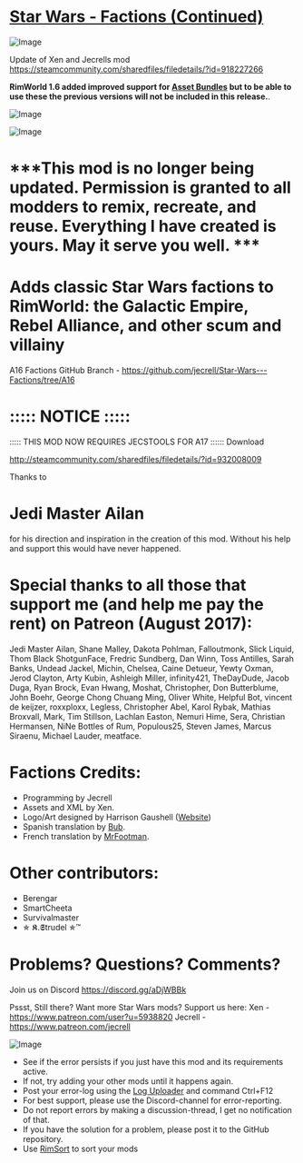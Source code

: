 # [Star Wars - Factions (Continued)]()

![Image](https://i.imgur.com/buuPQel.png)

Update of Xen and Jecrells mod https://steamcommunity.com/sharedfiles/filedetails/?id=918227266

**RimWorld 1.6 added improved support for [Asset Bundles](https://github.com/emipa606/AssetBuilder/blob/main/README.md) but to be able to use these the previous versions will not be included in this release.**.

![Image](https://i.imgur.com/pufA0kM.png)
	
![Image](https://i.imgur.com/Z4GOv8H.png)

# ***This mod is no longer being updated. Permission is granted to all modders to remix, recreate, and reuse. Everything I have created is yours. May it serve you well. ***


# Adds classic Star Wars factions to RimWorld: the Galactic Empire, Rebel Alliance, and other scum and villainy


A16 Factions GitHub Branch - https://github.com/jecrell/Star-Wars---Factions/tree/A16

# ::::: NOTICE :::::
::::: THIS MOD NOW REQUIRES JECSTOOLS FOR A17 ::::::
Download

http://steamcommunity.com/sharedfiles/filedetails/?id=932008009

Thanks to 
# Jedi Master Ailan
 
for his direction and inspiration in the creation of this mod. Without his help and support this would have never happened.

# Special thanks to all those that support me (and help me pay the rent) on Patreon (August 2017):

Jedi Master Ailan, Shane Malley, Dakota Pohlman, Falloutmonk, Slick Liquid, Thom Black ShotgunFace, Fredric Sundberg, Dan Winn, Toss Antilles, Sarah Banks, Undead Jackel, Michin, Chelsea, Caine Detueur, Yewty Oxman, Jerod Clayton, Arty Kubin, Ashleigh Miller, infinity421, TheDayDude, Jacob Duga, Ryan Brock, Evan Hwang, Moshat, Christopher, Don Butterblume, John Boehr, George Chong Chuang Ming, Oliver White, Helpful Bot, vincent de keijzer, roxxploxx, Legless, Christopher Abel, Karol Rybak, Mathias Broxvall, Mark, Tim Stillson, Lachlan Easton, Nemuri Hime, Sera, Christian Hermansen, NiNe Bottles of Rum, Populous25, Steven James, Marcus Siraenu, Michael Lauder, meatface.

# Factions Credits:



- Programming by Jecrell
- Assets and XML by Xen.
- Logo/Art designed by Harrison Gaushell ([Website](http://www.harrisongaushell.com))	
- Spanish translation by [Bub](http://steamcommunity.com/id/HUOAAAAAAAAAAH/).
- French translation by [MrFootman](http://steamcommunity.com/profiles/76561198015106010/).



# Other contributors:



- Berengar
- SmartCheeta
- Survivalmaster
- ✯ 𝕶.𝕾trudel ✯™



# Problems? Questions? Comments?

Join us on Discord https://discord.gg/aDjWBBk

Pssst, Still there?
Want more Star Wars mods? Support us here:
Xen - https://www.patreon.com/user?u=5938820 
Jecrell - https://www.patreon.com/jecrell

![Image](https://i.imgur.com/PwoNOj4.png)



-  See if the error persists if you just have this mod and its requirements active.
-  If not, try adding your other mods until it happens again.
-  Post your error-log using the [Log Uploader](https://steamcommunity.com/sharedfiles/filedetails/?id=2873415404) and command Ctrl+F12
-  For best support, please use the Discord-channel for error-reporting.
-  Do not report errors by making a discussion-thread, I get no notification of that.
-  If you have the solution for a problem, please post it to the GitHub repository.
-  Use [RimSort](https://github.com/RimSort/RimSort/releases/latest) to sort your mods


